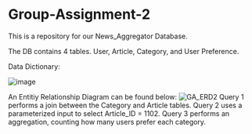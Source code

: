 # Group-Assignment-2
This is a repository for our News_Aggregator Database.

The DB contains 4 tables. User, Article, Category, and User Preference. 







Data Dictionary:

![image](https://github.com/user-attachments/assets/feb933d6-dca3-4596-b84a-3933cc533f0b)
















An Entitiy Relationship Diagram can be found below:
![GA_ERD2](https://github.com/user-attachments/assets/7cd69ff8-81a9-4eb5-a53e-e7faab4d10fe)
Query 1 performs a join between the Category and Article tables.
Query 2 uses a parameterized input to select Article_ID = 1102.
Query 3 performs an aggregation, counting how many users prefer each category.